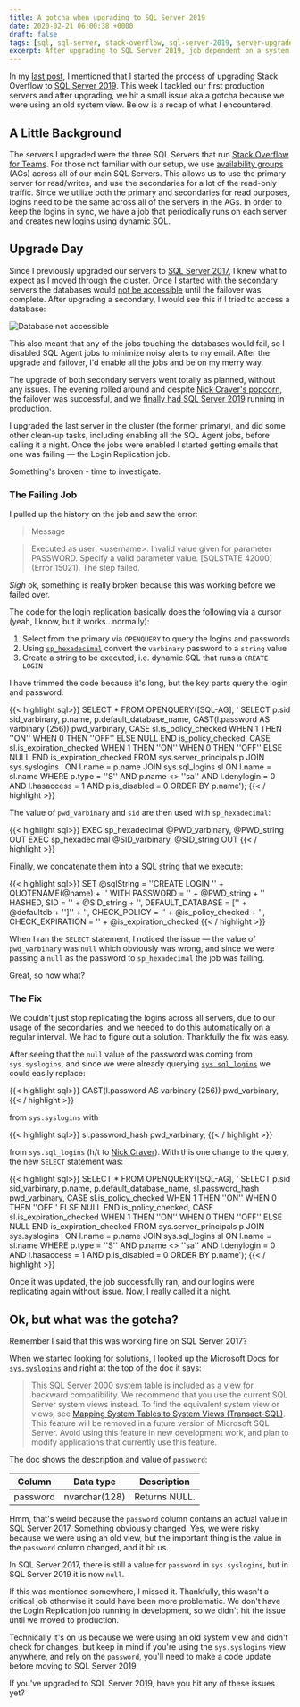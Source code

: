 ```yaml
---
title: A gotcha when upgrading to SQL Server 2019
date: 2020-02-21 06:00:38 +0000
draft: false
tags: [sql, sql-server, stack-overflow, sql-server-2019, server-upgrade, maintenance, projects]
excerpt: After upgrading to SQL Server 2019, job dependent on a system view started failing. 
---
```


In my [last post](https://www.tarynpivots.com/post/recovering-lost-linked-servers/), I mentioned that I started the process of upgrading Stack Overflow to [SQL Server 2019](https://docs.microsoft.com/en-us/sql/sql-server/what-s-new-in-sql-server-ver15?view=sql-server-ver15). This week I tackled our first production servers and after upgrading, we hit a small issue aka a gotcha because we were using an old system view. Below is a recap of what I encountered. 

## A Little Background

The servers I upgraded were the three SQL Servers that run [Stack Overflow for Teams](https://stackoverflow.com/teams). For those not familiar with our setup, we use [availability groups](https://docs.microsoft.com/en-us/sql/database-engine/availability-groups/windows/overview-of-always-on-availability-groups-sql-server?view=sql-server-ver15) (AGs) across all of our main SQL Servers. This allows us to use the primary server for read/writes, and use the secondaries for a lot of the read-only traffic. Since we utilize both the primary and secondaries for read purposes, logins need to be the same across all of the servers in the AGs. In order to keep the logins in sync, we have a job that periodically runs on each server and creates new logins using dynamic SQL. 

## Upgrade Day

Since I previously upgraded our servers to [SQL Server 2017](https://www.tarynpivots.com/post/how-we-upgraded-stackoverflow-to-sql-server-2017/), I knew what to expect as I moved through the cluster. Once I started with the secondary servers the databases would [not be accessible](https://twitter.com/tarynpivots/status/1227676918083772416) until the failover was complete. After upgrading a secondary, I would see this if I tried to access a database:

![Database not accessible](/image/2020/database_unavailable.jpg)

This also meant that any of the jobs touching the databases would fail, so I disabled SQL Agent jobs to minimize noisy alerts to my email. After the upgrade and failover, I'd enable all the jobs and be on my merry way.

The upgrade of both secondary servers went totally as planned, without any issues. The evening rolled around and despite [Nick Craver's popcorn](https://twitter.com/Nick_Craver/status/1229933221565038592), the failover was successful, and we [finally had SQL Server 2019](https://twitter.com/tarynpivots/status/1229936342471036928) running in production.

I upgraded the last server in the cluster (the former primary), and did some other clean-up tasks, including enabling all the SQL Agent jobs, before calling it a night. Once the jobs were enabled I started getting emails that one was failing &mdash; the Login Replication job. 

Something's broken - time to investigate. 

### The Failing Job

I pulled up the history on the job and saw the error:

>Message

>Executed as user: &lt;username&gt;. Invalid value given for parameter PASSWORD. Specify a valid parameter value. \[SQLSTATE 42000\] (Error 15021).  The step failed.

_Sigh_ ok, something is really broken because this was working before we failed over. 

The code for the login replication basically does the following via a cursor (yeah, I know, but it works...normally):

1. Select from the primary via `OPENQUERY` to query the logins and passwords
2. Using [`sp_hexadecimal`](https://support.microsoft.com/en-us/help/918992/how-to-transfer-logins-and-passwords-between-instances-of-sql-server) convert the `varbinary` password to a `string` value
3. Create a string to be executed, i.e. dynamic SQL that runs a `CREATE LOGIN`

I have trimmed the code because it's long, but the key parts query the login and password.

{{< highlight sql>}}
SELECT *
FROM OPENQUERY([SQL-AG], '
    SELECT p.sid sid_varbinary, p.name, p.default_database_name,
        CAST(l.password AS varbinary (256)) pwd_varbinary,
        CASE sl.is_policy_checked WHEN 1 THEN ''ON'' WHEN 0 THEN ''OFF'' ELSE NULL END is_policy_checked,
        CASE sl.is_expiration_checked WHEN 1 THEN ''ON'' WHEN 0 THEN ''OFF'' ELSE NULL END is_expiration_checked
    FROM sys.server_principals p
    JOIN sys.syslogins l ON l.name = p.name
    JOIN sys.sql_logins sl ON l.name = sl.name
    WHERE p.type = ''S''
      AND p.name <> ''sa''
      AND l.denylogin = 0
      AND l.hasaccess = 1
      AND p.is_disabled = 0
    ORDER BY p.name');
{{< / highlight >}}

The value of `pwd_varbinary` and `sid` are then used with `sp_hexadecimal`:

{{< highlight sql>}}
EXEC sp_hexadecimal @PWD_varbinary, @PWD_string OUT
EXEC sp_hexadecimal @SID_varbinary, @SID_string OUT
{{< / highlight >}}

Finally, we concatenate them into a SQL string that we execute:

{{< highlight sql>}}
SET @sqlString = ''CREATE LOGIN '' + QUOTENAME(@name) 
    + '' WITH PASSWORD = '' + @PWD_string + '' HASHED, SID = '' + @SID_string 
    + '', DEFAULT_DATABASE = ['' + @defaultdb + '']''
    + '', CHECK_POLICY = '' + @is_policy_checked
    + '', CHECK_EXPIRATION = '' + @is_expiration_checked
{{< / highlight >}}

When I ran the `SELECT` statement, I noticed the issue &mdash; the value of `pwd_varbinary` was `null` which obviously was wrong, and since we were passing a `null` as the password to `sp_hexadecimal` the job was failing. 

Great, so now what? 

### The Fix

We couldn't just stop replicating the logins across all servers, due to our usage of the secondaries, and we needed to do this automatically on a regular interval. We had to figure out a solution. Thankfully the fix was easy. 

After seeing that the `null` value of the password was coming from `sys.syslogins`, and since we were already querying [`sys.sql_logins`](https://docs.microsoft.com/en-us/sql/relational-databases/system-catalog-views/sys-sql-logins-transact-sql?view=sql-server-ver15) we could easily replace:

{{< highlight sql>}}
CAST(l.password AS varbinary (256)) pwd_varbinary,
{{< / highlight >}}

from `sys.syslogins` with 

{{< highlight sql>}}
sl.password_hash pwd_varbinary,
{{< / highlight >}}

from `sys.sql_logins` (h/t to [Nick Craver](https://twitter.com/Nick_Craver)). With this one change to the query, the new `SELECT` statement was:

{{< highlight sql>}}
SELECT *
FROM OPENQUERY([SQL-AG], '
    SELECT p.sid sid_varbinary, p.name, p.default_database_name,
        sl.password_hash pwd_varbinary,
        CASE sl.is_policy_checked WHEN 1 THEN ''ON'' WHEN 0 THEN ''OFF'' ELSE NULL END is_policy_checked,
        CASE sl.is_expiration_checked WHEN 1 THEN ''ON'' WHEN 0 THEN ''OFF'' ELSE NULL END is_expiration_checked
    FROM sys.server_principals p
    JOIN sys.syslogins l ON l.name = p.name
    JOIN sys.sql_logins sl ON l.name = sl.name
    WHERE p.type = ''S''
      AND p.name <> ''sa''
      AND l.denylogin = 0
      AND l.hasaccess = 1
      AND p.is_disabled = 0
    ORDER BY p.name');
{{< / highlight >}}

Once it was updated, the job successfully ran, and our logins were replicating again without issue. Now, I really called it a night. 

## Ok, but what was the gotcha?

Remember I said that this was working fine on SQL Server 2017? 

When we started looking for solutions, I looked up the Microsoft Docs for [`sys.syslogins`](https://docs.microsoft.com/en-us/sql/relational-databases/system-compatibility-views/sys-syslogins-transact-sql?view=sql-server-ver15) and right at the top of the doc it says:

> This SQL Server 2000 system table is included as a view for backward compatibility. We recommend that you use the current SQL Server system views instead. To find the equivalent system view or views, see [Mapping System Tables to System Views (Transact-SQL)](https://docs.microsoft.com/en-us/sql/relational-databases/system-tables/mapping-system-tables-to-system-views-transact-sql?view=sql-server-ver15). This feature will be removed in a future version of Microsoft SQL Server. Avoid using this feature in new development work, and plan to modify applications that currently use this feature.

The doc shows the description and value of `password`:

| Column   | Data type     | Description   |
|----------|---------------|---------------|
| password | nvarchar(128) | Returns NULL. |

Hmm, that's weird because the `password` column contains an actual value in SQL Server 2017. Something obviously changed. Yes, we were risky because we were using an old view, but the important thing is the value in the `password` column changed, and it bit us. 

In SQL Server 2017, there is still a value for `password` in `sys.syslogins`, but in SQL Server 2019 it is now `null`. 

If this was mentioned somewhere, I missed it. Thankfully, this wasn't a critical job otherwise it could have been more problematic. We don't have the Login Replication job running in development, so we didn't hit the issue until we moved to production.

Technically it's on us because we were using an old system view and didn't check for changes, but keep in mind if you're using the `sys.syslogins` view anywhere, and rely on the `password`, you'll need to make a code update before moving to SQL Server 2019.

If you've upgraded to SQL Server 2019, have you hit any of these issues yet? 

